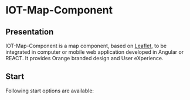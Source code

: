 # IOT-Map-Component 

## Presentation

IOT-Map-Component is a map component, based on [Leaflet](https://leafletjs.com/), to be integrated in computer or mobile web application developed in Angular or REACT. 
It provides Orange branded design and User eXperience. 

[comment]: <Examples of use can be found in [samples](https://github.com/Orange-OpenSource/IOT-Map-Component/samples).>

[comment]: <TbAdded image of one sample>

## Start

Following start options are available:

[comment]: <- [Download the latest release.](https://github.com/Orange-OpenSource/IOT-Map-Component/archive/v0.0.1.zip)>
[comment]: <- Clone the repo: `git clone ??`>
[comment]: <- Install with [npm](https://www.npmjs.com): `npm install ???`>

